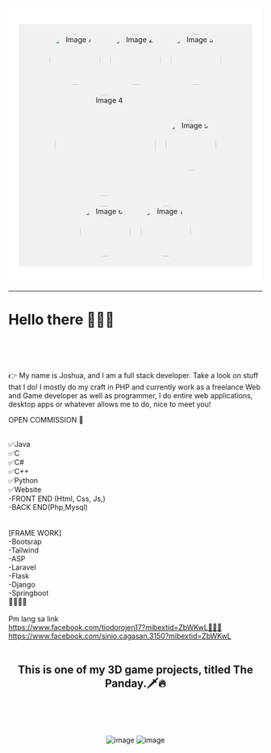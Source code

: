 ###
<link rel="stylesheet" href="https://use.fontawesome.com/releases/v5.15.3/css/all.css">

<div style="background-color: white; padding: 20px;">

<p align="center" style="display:flex; justify-content:center; align-items:center; flex-wrap:wrap; gap:20px; background-color:#f1f1f1; padding:20px;">
    <img src="https://user-images.githubusercontent.com/105678913/224469217-45d26dc7-d0b9-480e-85dc-f52fda16e561.png" alt="Image 7" width="100" height="100" style="border-radius:50%;">
    <img src="https://user-images.githubusercontent.com/105678913/224469237-e9b484cb-f3d7-4fe3-9c0f-5d72d5307f82.png" alt="Image 2" width="100" height="100" style="border-radius:50%;">
    <img src="https://user-images.githubusercontent.com/105678913/224469235-336c5e8e-a5d9-4216-8bcb-d7bcda85fe15.png" alt="Image 3" width="100" height="100" style="border-radius:50%;">
    <img src="https://user-images.githubusercontent.com/105678913/224468648-56361436-3358-49da-9732-e912c2daf133.png" alt="Image 4" width="200" height="200" style="border-radius:50%;">
    <img src="https://user-images.githubusercontent.com/105678913/224469232-d78c363a-3935-45d7-865d-6a5beb559631.png" alt="Image 5" width="100" height="100" style="border-radius:50%;">
    <img src="https://user-images.githubusercontent.com/105678913/224469229-ea1bae02-0662-48c4-9dd3-f3c880a9ef1f.png" alt="Image 6" width="100" height="100" style="border-radius:50%;">
    <img src="https://user-images.githubusercontent.com/105678913/224469246-8ed9f5ca-fe91-4b74-863d-0e6cc103d44f.png" alt="Image 1" width="100" height="100" style="border-radius:50%;">
</p>
</div>
  <hr>
    <h1> Hello there 👋👋👋 </h1> <br><br><br>
    <p class="center">👉 My name is Joshua, and I am a full stack developer. Take a look on stuff that I do! I mostly do my craft in PHP and currently work as a freelance Web and Game developer as well as programmer, I do entire web applications, desktop apps or whatever allows me to do, nice to meet you!</p>
  <p>OPEN COMMISSION 💯

<br>✅Java 
<br>✅C 
<br>✅C# 
<br>✅C++ 
<br>✅Python
<br>✅Website
<br>-FRONT END (Html, Css, Js,)
<br>-BACK END(Php,Mysql)
<br>
<br>
<br>[FRAME WORK]
<br>-Bootsrap
<br>-Tailwind
<br>-ASP
<br>-Laravel
<br>-Flask
<br>-Django
<br>-Springboot
<br>🥰🥰🥰🥰
<br>
<br>Pm lang sa link
<br>https://www.facebook.com/tiodorojen17?mibextid=ZbWKwL🔑🔑🔑
<br>https://www.facebook.com/sinio.cagasan.3150?mibextid=ZbWKwL
<br><br>

<center><h2> This is one of my 3D game projects, titled The Panday.🗡️🔥



 </h2> <br><br><br>

![image](https://user-images.githubusercontent.com/105678913/227711955-28bf658d-596e-4773-a5b4-6bb3ead04e7e.png)
![image](https://user-images.githubusercontent.com/105678913/227712014-3b5a6852-c79d-427d-beef-eebeb8a2156e.png)
    
 </center>
<!--
**anderson895/anderson895** is a ✨ _special_ ✨ repository because its `README.md` (this file) appears on your GitHub profile.

Here are some ideas to get you started:

- 🔭 I’m currently working on ...
- 🌱 I’m currently learning ...
- 👯 I’m looking to collaborate on ...
- 🤔 I’m looking for help with ...
- 💬 Ask me about ...
- 📫 How to reach me: ...
- 😄 Pronouns: ...
- ⚡ Fun fact: ...
-->
